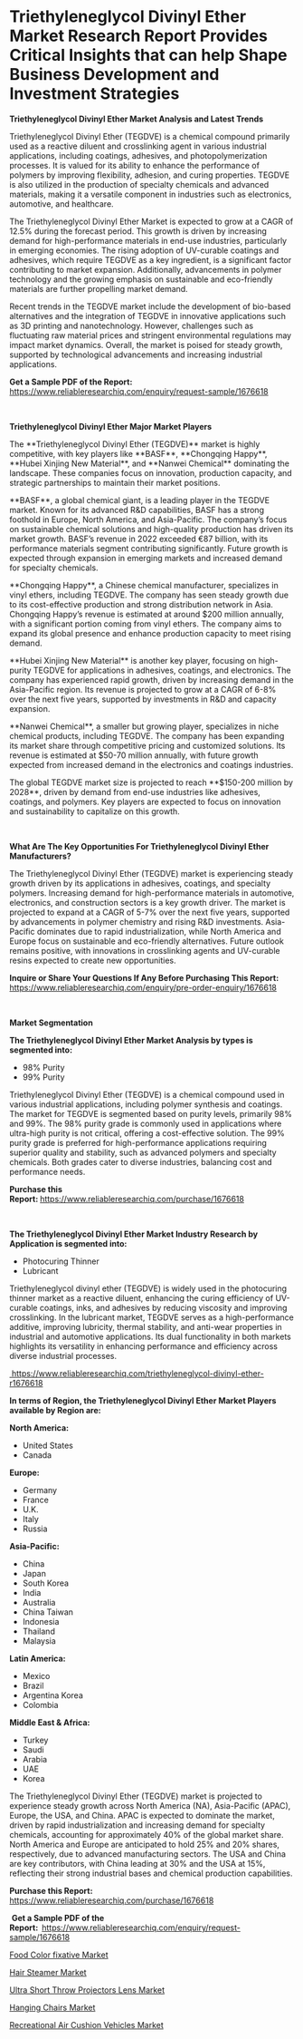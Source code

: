 <p><h1>Triethyleneglycol Divinyl Ether Market Research Report Provides Critical Insights that can help Shape Business Development and Investment Strategies</h1></p><p><strong>Triethyleneglycol Divinyl Ether Market Analysis and Latest Trends</strong></p>
<p><p>Triethyleneglycol Divinyl Ether (TEGDVE) is a chemical compound primarily used as a reactive diluent and crosslinking agent in various industrial applications, including coatings, adhesives, and photopolymerization processes. It is valued for its ability to enhance the performance of polymers by improving flexibility, adhesion, and curing properties. TEGDVE is also utilized in the production of specialty chemicals and advanced materials, making it a versatile component in industries such as electronics, automotive, and healthcare.</p><p>The Triethyleneglycol Divinyl Ether Market is expected to grow at a CAGR of 12.5% during the forecast period. This growth is driven by increasing demand for high-performance materials in end-use industries, particularly in emerging economies. The rising adoption of UV-curable coatings and adhesives, which require TEGDVE as a key ingredient, is a significant factor contributing to market expansion. Additionally, advancements in polymer technology and the growing emphasis on sustainable and eco-friendly materials are further propelling market demand.</p><p>Recent trends in the TEGDVE market include the development of bio-based alternatives and the integration of TEGDVE in innovative applications such as 3D printing and nanotechnology. However, challenges such as fluctuating raw material prices and stringent environmental regulations may impact market dynamics. Overall, the market is poised for steady growth, supported by technological advancements and increasing industrial applications.</p></p>
<p><strong>Get a Sample PDF of the Report:&nbsp;</strong> <a href="https://www.reliableresearchiq.com/enquiry/request-sample/1676618?utm_campaign=2201&utm_medium=2&utm_source=Github&utm_content=ia&utm_term=29012025&utm_id=triethyleneglycol-divinyl-ether">https://www.reliableresearchiq.com/enquiry/request-sample/1676618</a></p>
<p>&nbsp;</p>
<p><strong>Triethyleneglycol Divinyl Ether Major Market Players</strong></p>
<p><p>The **Triethyleneglycol Divinyl Ether (TEGDVE)** market is highly competitive, with key players like **BASF**, **Chongqing Happy**, **Hubei Xinjing New Material**, and **Nanwei Chemical** dominating the landscape. These companies focus on innovation, production capacity, and strategic partnerships to maintain their market positions.</p><p>**BASF**, a global chemical giant, is a leading player in the TEGDVE market. Known for its advanced R&D capabilities, BASF has a strong foothold in Europe, North America, and Asia-Pacific. The company’s focus on sustainable chemical solutions and high-quality production has driven its market growth. BASF’s revenue in 2022 exceeded €87 billion, with its performance materials segment contributing significantly. Future growth is expected through expansion in emerging markets and increased demand for specialty chemicals.</p><p>**Chongqing Happy**, a Chinese chemical manufacturer, specializes in vinyl ethers, including TEGDVE. The company has seen steady growth due to its cost-effective production and strong distribution network in Asia. Chongqing Happy’s revenue is estimated at around $200 million annually, with a significant portion coming from vinyl ethers. The company aims to expand its global presence and enhance production capacity to meet rising demand.</p><p>**Hubei Xinjing New Material** is another key player, focusing on high-purity TEGDVE for applications in adhesives, coatings, and electronics. The company has experienced rapid growth, driven by increasing demand in the Asia-Pacific region. Its revenue is projected to grow at a CAGR of 6-8% over the next five years, supported by investments in R&D and capacity expansion.</p><p>**Nanwei Chemical**, a smaller but growing player, specializes in niche chemical products, including TEGDVE. The company has been expanding its market share through competitive pricing and customized solutions. Its revenue is estimated at $50-70 million annually, with future growth expected from increased demand in the electronics and coatings industries.</p><p>The global TEGDVE market size is projected to reach **$150-200 million by 2028**, driven by demand from end-use industries like adhesives, coatings, and polymers. Key players are expected to focus on innovation and sustainability to capitalize on this growth.</p></p>
<p>&nbsp;</p>
<p><strong>What Are The Key Opportunities For Triethyleneglycol Divinyl Ether Manufacturers?</strong></p>
<p><p>The Triethyleneglycol Divinyl Ether (TEGDVE) market is experiencing steady growth driven by its applications in adhesives, coatings, and specialty polymers. Increasing demand for high-performance materials in automotive, electronics, and construction sectors is a key growth driver. The market is projected to expand at a CAGR of 5-7% over the next five years, supported by advancements in polymer chemistry and rising R&D investments. Asia-Pacific dominates due to rapid industrialization, while North America and Europe focus on sustainable and eco-friendly alternatives. Future outlook remains positive, with innovations in crosslinking agents and UV-curable resins expected to create new opportunities.</p></p>
<p><strong>Inquire or Share Your Questions If Any Before Purchasing This Report:</strong> <a href="https://www.reliableresearchiq.com/enquiry/pre-order-enquiry/1676618?utm_campaign=2201&utm_medium=2&utm_source=Github&utm_content=ia&utm_term=29012025&utm_id=triethyleneglycol-divinyl-ether">https://www.reliableresearchiq.com/enquiry/pre-order-enquiry/1676618</a></p>
<p>&nbsp;</p>
<p><strong>Market Segmentation</strong></p>
<p><strong>The Triethyleneglycol Divinyl Ether Market Analysis by types is segmented into:</strong></p>
<p><ul><li>98% Purity</li><li>99% Purity</li></ul></p>
<p><p>Triethyleneglycol Divinyl Ether (TEGDVE) is a chemical compound used in various industrial applications, including polymer synthesis and coatings. The market for TEGDVE is segmented based on purity levels, primarily 98% and 99%. The 98% purity grade is commonly used in applications where ultra-high purity is not critical, offering a cost-effective solution. The 99% purity grade is preferred for high-performance applications requiring superior quality and stability, such as advanced polymers and specialty chemicals. Both grades cater to diverse industries, balancing cost and performance needs.</p></p>
<p><strong>Purchase this Report:&nbsp;</strong><a href="https://www.reliableresearchiq.com/purchase/1676618?utm_campaign=2201&utm_medium=2&utm_source=Github&utm_content=ia&utm_term=29012025&utm_id=triethyleneglycol-divinyl-ether">https://www.reliableresearchiq.com/purchase/1676618</a></p>
<p>&nbsp;</p>
<p><strong>The Triethyleneglycol Divinyl Ether Market Industry Research by Application is segmented into:</strong></p>
<p><ul><li>Photocuring Thinner</li><li>Lubricant</li></ul></p>
<p><p>Triethyleneglycol divinyl ether (TEGDVE) is widely used in the photocuring thinner market as a reactive diluent, enhancing the curing efficiency of UV-curable coatings, inks, and adhesives by reducing viscosity and improving crosslinking. In the lubricant market, TEGDVE serves as a high-performance additive, improving lubricity, thermal stability, and anti-wear properties in industrial and automotive applications. Its dual functionality in both markets highlights its versatility in enhancing performance and efficiency across diverse industrial processes.</p></p>
<p><a href="https://www.reliableresearchiq.com/triethyleneglycol-divinyl-ether-r1676618?utm_campaign=2201&utm_medium=2&utm_source=Github&utm_content=ia&utm_term=29012025&utm_id=triethyleneglycol-divinyl-ether">&nbsp;https://www.reliableresearchiq.com/triethyleneglycol-divinyl-ether-r1676618</a></p>
<p><strong>In terms of Region, the Triethyleneglycol Divinyl Ether Market Players available by Region are:</strong></p>
<p>
    <p> <strong> North America: </strong>
        <ul>
            <li>United States</li>
            <li>Canada</li>
        </ul>
        </p> 
    <p> <strong> Europe: </strong>
        <ul>
            <li>Germany</li>
            <li>France</li>
            <li>U.K.</li>
            <li>Italy</li>
            <li>Russia</li>
        </ul>
        </p> 
    <p> <strong> Asia-Pacific: </strong>
        <ul>
            <li>China</li>
            <li>Japan</li>
            <li>South Korea</li>
            <li>India</li>
            <li>Australia</li>
            <li>China Taiwan</li>
            <li>Indonesia</li>
            <li>Thailand</li>
            <li>Malaysia</li>
        </ul>
        </p> 
    <p> <strong> Latin America: </strong>
        <ul>
            <li>Mexico</li>
            <li>Brazil</li>
            <li>Argentina Korea</li>
            <li>Colombia</li>
        </ul>
        </p> 
    <p> <strong> Middle East & Africa: </strong>
        <ul>
            <li>Turkey</li>
            <li>Saudi</li>
            <li>Arabia</li>
            <li>UAE</li>
            <li>Korea</li>
        </ul>
    </p>
    </p>
<p><p>The Triethyleneglycol Divinyl Ether (TEGDVE) market is projected to experience steady growth across North America (NA), Asia-Pacific (APAC), Europe, the USA, and China. APAC is expected to dominate the market, driven by rapid industrialization and increasing demand for specialty chemicals, accounting for approximately 40% of the global market share. North America and Europe are anticipated to hold 25% and 20% shares, respectively, due to advanced manufacturing sectors. The USA and China are key contributors, with China leading at 30% and the USA at 15%, reflecting their strong industrial bases and chemical production capabilities.</p></p>
<p><strong>Purchase this Report: </strong><a href="https://www.reliableresearchiq.com/purchase/1676618?utm_campaign=2201&utm_medium=2&utm_source=Github&utm_content=ia&utm_term=29012025&utm_id=triethyleneglycol-divinyl-ether">https://www.reliableresearchiq.com/purchase/1676618</a></p>
<p>&nbsp;<strong>Get a Sample PDF of the Report:&nbsp;&nbsp;</strong><a href="https://www.reliableresearchiq.com/enquiry/request-sample/1676618?utm_campaign=2201&utm_medium=2&utm_source=Github&utm_content=ia&utm_term=29012025&utm_id=triethyleneglycol-divinyl-ether">https://www.reliableresearchiq.com/enquiry/request-sample/1676618</a></p>
<p><strong></strong></p>
<p><p><a href="https://www.linkedin.com/pulse/food-color-fixative-market-study-industry-overview-key-competitor-qfocc?utm_campaign=2201&utm_medium=2&utm_source=Github&utm_content=ia&utm_term=29012025&utm_id=triethyleneglycol-divinyl-ether">Food Color fixative Market</a></p><p><a href="https://www.linkedin.com/pulse/examining-market-forces-influencing-hair-steamer-size-growth-vtcqf?utm_campaign=2201&utm_medium=2&utm_source=Github&utm_content=ia&utm_term=29012025&utm_id=triethyleneglycol-divinyl-ether">Hair Steamer Market</a></p><p><a href="https://www.linkedin.com/pulse/ultra-short-throw-projectors-lens-market-analysis-latest-marketing-zc5oc?utm_campaign=2201&utm_medium=2&utm_source=Github&utm_content=ia&utm_term=29012025&utm_id=triethyleneglycol-divinyl-ether">Ultra Short Throw Projectors Lens Market</a></p><p><a href="https://www.linkedin.com/pulse/hanging-chairs-market-research-report-exploring-size-revenue-dyvjf?utm_campaign=2201&utm_medium=2&utm_source=Github&utm_content=ia&utm_term=29012025&utm_id=triethyleneglycol-divinyl-ether">Hanging Chairs Market</a></p><p><a href="https://www.linkedin.com/pulse/forecasting-recreational-air-cushion-vehicles-market-success-ig3hf?utm_campaign=2201&utm_medium=2&utm_source=Github&utm_content=ia&utm_term=29012025&utm_id=triethyleneglycol-divinyl-ether">Recreational Air Cushion Vehicles Market</a></p></p>